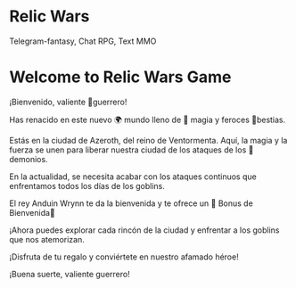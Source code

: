 # Relic Wars
Telegram-fantasy, Chat RPG,  Text MMO

# Welcome to Relic Wars Game
¡Bienvenido, valiente 🤺guerrero!

Has renacido en este nuevo 🌍 mundo lleno de 🌟 magia y feroces 🐉bestias.

Estás en la ciudad de Azeroth, del reino de Ventormenta. Aquí, la magia y la fuerza se unen para liberar nuestra ciudad de los ataques de los 👹demonios.

En la actualidad, se necesita acabar con los ataques continuos que enfrentamos todos los días de los goblins.

El rey Anduin Wrynn te da la bienvenida y te ofrece un 🎁 Bonus de Bienvenida🤝

¡Ahora puedes explorar cada rincón de la ciudad y enfrentar a los goblins que nos atemorizan.

¡Disfruta de tu regalo y conviértete en nuestro afamado héroe!

¡Buena suerte, valiente guerrero!


